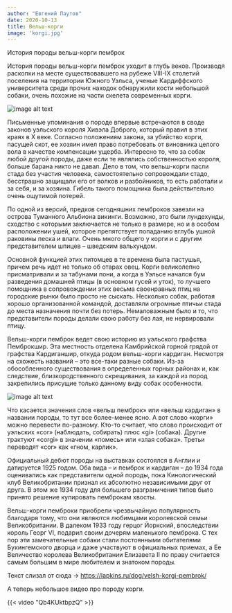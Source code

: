 ```yaml
---
author: "Евгений Паутов"
date: 2020-10-13
title: Вельш-корги
image: 'korgi.jpg'
---
```


История породы вельш-корги пемброк

История породы вельш-корги пемброк уходит в глубь веков. Производя раскопки на месте существовавшего на рубеже VIII-IX столетий поселения на территории Южного Уэльса, ученые Кардиффского университета среди прочих находок обнаружили кости небольшой собаки, очень похожие на части скелета современных корги.

![image alt text](https://lapkins.ru/upload/iblock/291/2915614e73479b265b56cdaf441c5de1.jpg)

Письменные упоминания о породе впервые встречаются в своде законов уэльского короля Хивэла Доброго, который правил в этих краях в X веке. Согласно положениям закона, за убийство корги, пасущей скот, ее хозяин имел право потребовать от виновника целого вола в качестве компенсации ущерба. Интересно то, что за собак любой другой породы, даже если те являлись собственностью короля, больше барана никто не давал. Дело в том, что вельш-корги пасли стада без участия человека, самостоятельно сопровождали стадо, бесстрашно защищали его от волков и разбойников, то есть работали и за себя, и за хозяина. Гибель такого помощника была действительно очень ощутимой потерей.

По одной из версий, предков сегодняшних пемброков завезли на острова Туманного Альбиона викинги. Возможно, это были лундехунды, сходство с которыми заключается не только в размере, но и в особом расположении ушей, которое препятствует попаданию вглубь ушной раковины песка и влаги. Очень много общего у корги и с другим представителем шпицев – шведским вальхундом.

Основной функцией этих питомцев в те времена была пастушья, причем речь идет не только об отарах овец. Корги великолепно присматривали и за табунами пони, а когда в Уэльсе начался бум разведения домашней птицы (в основном гусей и уток), то лучшего помощника в сопровождении этих весьма своенравных птиц на городские рынки было просто не сыскать. Несколько собак, работая хорошо организованной командой, доставляли огромные птичьи стада до места назначения почти без потерь. Немаловажным было и то, что представители породы делали свою работу без лая, не нервировали птицу.

Вельш-корги пемброк ведет свою историю из уэльского графства Пемброкшир. Эта местность отделена Камбрийской горной грядой от графства Кардиганшир, откуда родом вельш-корги кардиган. Несмотря на схожесть названий – это все-таки разные собаки. Из-за обособленного существования в определенных горных районах и, как следствие, близкородственного скрещивания, за каждой из пород закрепились присущие только данному виду собак особенности.

![image alt text](https://lapkins.ru/upload/resize_cache/iblock/6bb/412_2150_1/6bbb4abc38bc3c31ea57d1531b6e703a.jpg)

Что касается значения слов «вельш пемброк» или «вельш кардиган» в названии породы, то тут все более-менее ясно. А вот слово «корги» можно перевести по-разному. Кто-то считает, что слово происходит от уэльских «cor» (наблюдать, собирать) плюс «gi» (собака). Другие трактуют «corgi» в значении «помесь» или «злая собака». Третьи переводят «cor» как «гном, карлик».

Официальный дебют породы на выставках состоялся в Англии и датируется 1925 годом. Оба вида – и пемброк и кардиган – до 1934 года оценивались как представители одной породы, пока Кинологический клуб Великобритании признал их абсолютно независимыми друг от друга. В этом же 1934 году для большего разграничения типов было принято решение купировать пемброкам хвосты.

Вельш-корги пемброки приобрели чрезвычайную популярность благодаря тому, что они являются любимцами королевской семьи Великобритании. В далеком 1933 году герцог Йоркский, впоследствии король Георг VI, подарил своим дочерям маленького пемброка. С тех пор эти замечательные собаки стали постоянными обитателями Букингемского дворца и даже участвуют в официальных приемах, а Ее Величество королева Великобритании Елизавета ІІ по праву считается самым большим в мире любителем и знатоком породы.

Текст слизал от сюда → https://lapkins.ru/dog/velsh-korgi-pembrok/

А теперь небольшое видео про породу корги.

{{< video "Qb4KUktbpzQ" >}}